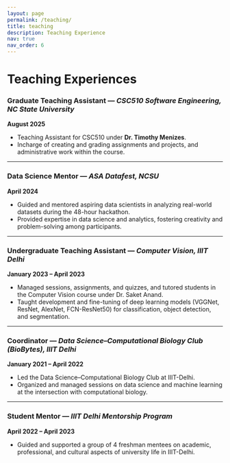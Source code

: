 ```yaml
---
layout: page
permalink: /teaching/
title: teaching
description: Teaching Experience
nav: true
nav_order: 6
---
```


# Teaching Experiences

### Graduate Teaching Assistant — *CSC510 Software Engineering, NC State University*  
**August 2025**  
- Teaching Assistant for CSC510 under **Dr. Timothy Menizes**.
- Incharge of creating and grading assignments and projects, and administrative work within the course.

---

### Data Science Mentor — *ASA Datafest, NCSU*  
**April 2024**  
- Guided and mentored aspiring data scientists in analyzing real-world datasets during the 48-hour hackathon.  
- Provided expertise in data science and analytics, fostering creativity and problem-solving among participants.  

---

### Undergraduate Teaching Assistant — *Computer Vision, IIIT Delhi*  
**January 2023 – April 2023**  
- Managed sessions, assignments, and quizzes, and tutored students in the Computer Vision course under Dr. Saket Anand.
- Taught development and fine-tuning of deep learning models (VGGNet, ResNet, AlexNet, FCN-ResNet50) for classification, object detection, and segmentation.  

---

### Coordinator — *Data Science–Computational Biology Club (BioBytes), IIIT Delhi*  
**January 2021 – April 2022**  
- Led the Data Science–Computational Biology Club at IIIT-Delhi.
- Organized and managed sessions on data science and machine learning at the intersection with computational biology.  

---

### Student Mentor — *IIIT Delhi Mentorship Program*  
**April 2022 – April 2023**  
- Guided and supported a group of 4 freshman mentees on academic, professional, and cultural aspects of university life in IIIT-Delhi.  
